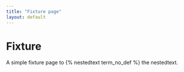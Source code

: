 ```yaml
---
title: "Fixture page"
layout: default
---
```


# Fixture

A simple fixture page to {% nestedtext term_no_def %} the nestedtext.
